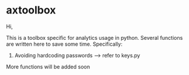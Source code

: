 # axtoolbox
Hi, 

This is a toolbox specific for analytics usage in python. Several functions are written here to save some time. Specifically:
1. Avoiding hardcoding passwords --> refer to keys.py

More functions will be added soon
